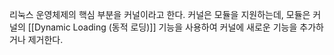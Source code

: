리눅스 운영체제의 핵심 부분을 커널이라고 한다.
커널은 모듈을 지원하는데, 모듈은 커널의 [[Dynamic Loading (동적 로딩)]] 기능을 사용하여 커널에 새로운 기능을 추가하거나 제거한다.

